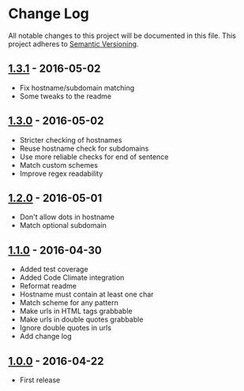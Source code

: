 # Change Log

All notable changes to this project will be documented in this file.
This project adheres to [Semantic Versioning](http://semver.org/).

## [1.3.1] - 2016-05-02

- Fix hostname/subdomain matching
- Some tweaks to the readme

## [1.3.0] - 2016-05-02

- Stricter checking of hostnames
- Reuse hostname check for subdomains
- Use more reliable checks for end of sentence
- Match custom schemes
- Improve regex readability

## [1.2.0] - 2016-05-01

- Don't allow dots in hostname
- Match optional subdomain

## [1.1.0] - 2016-04-30

- Added test coverage
- Added Code Climate integration
- Reformat readme
- Hostname must contain at least one char
- Match scheme for any pattern
- Make urls in HTML tags grabbable
- Make urls in double quotes grabbable
- Ignore double quotes in urls
- Add change log

## [1.0.0] - 2016-04-22

- First release

[1.3.1]: https://github.com/lukechilds/my-name-is-url/compare/v1.3.0...v1.3.1
[1.3.0]: https://github.com/lukechilds/my-name-is-url/compare/v1.2.0...v1.3.0
[1.2.0]: https://github.com/lukechilds/my-name-is-url/compare/v1.1.0...v1.2.0
[1.1.0]: https://github.com/lukechilds/my-name-is-url/compare/v1.0.0...v1.1.0
[1.0.0]: https://github.com/lukechilds/my-name-is-url/compare/v0.0.0...v1.0.0
